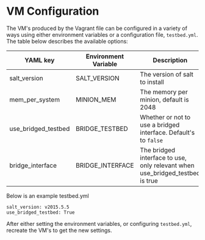 # VM Configuration

The VM's produced by the Vagrant file can be configured in a variety of ways using either environment variables or a configuration file, `testbed.yml`. The table below describes the available options:


|YAML key         |Environment Variable | Description|
|-------------------|---------------------|------------|
|salt_version       |SALT_VERSION         |The version of salt to install|
|mem_per_system     |MINION_MEM           |The memory per minion, default is 2048|
|use_bridged_testbed|BRIDGE_TESTBED       |Whether or not to use a bridged interface. Default's to `false`|
|bridge_interface   |BRIDGE_INTERFACE     |The bridged interface to use, only relevant when use_bridged_testbed is true|


Below is an example testbed.yml

```
salt_version: v2015.5.5
use_bridged_testbed: True
```

After either setting the environment variables, or configuring `testbed.yml`, recreate the VM's to get the new settings.